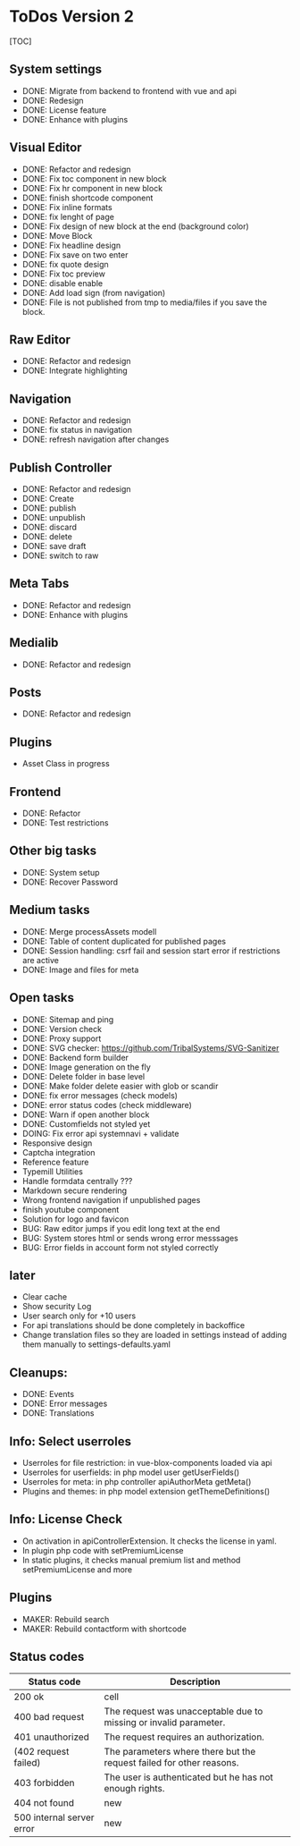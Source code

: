 # ToDos Version 2

[TOC]

## System settings

* DONE: Migrate from backend to frontend with vue and api
* DONE: Redesign
* DONE: License feature
* DONE: Enhance with plugins

## Visual Editor

* DONE: Refactor and redesign
* DONE: Fix toc component in new block
* DONE: Fix hr component in new block
* DONE: finish shortcode component
* DONE: Fix inline formats
* DONE: fix lenght of page
* DONE: Fix design of new block at the end (background color)
* DONE: Move Block
* DONE: Fix headline design
* DONE: Fix save on two enter
* DONE:  fix quote design
* DONE: Fix toc preview
* DONE: disable enable 
* DONE: Add load sign (from navigation)
* DONE: File is not published from tmp to media/files if you save the block.

## Raw Editor

* DONE: Refactor and redesign
* DONE: Integrate highlighting

## Navigation

* DONE: Refactor and redesign
* DONE: fix status in navigation
* DONE: refresh navigation after changes

## Publish Controller

* DONE: Refactor and redesign
* DONE: Create 
* DONE: publish
* DONE: unpublish
* DONE: discard
* DONE: delete
* DONE: save draft
* DONE: switch to raw

## Meta Tabs

* DONE: Refactor and redesign
* DONE: Enhance with plugins

## Medialib

* DONE: Refactor and redesign

## Posts

* DONE: Refactor and redesign

## Plugins

* Asset Class in progress

## Frontend

* DONE: Refactor
* DONE: Test restrictions

## Other big tasks

* DONE: System setup
* DONE: Recover Password

## Medium tasks

* DONE: Merge processAssets modell
* DONE: Table of content duplicated for published pages
* DONE: Session handling: csrf fail and session start error if restrictions are active
* DONE: Image and files for meta

## Open tasks

* DONE: Sitemap and ping
* DONE: Version check
* DONE: Proxy support
* DONE: SVG checker: https://github.com/TribalSystems/SVG-Sanitizer
* DONE: Backend form builder
* DONE: Image generation on the fly
* DONE: Delete folder in base level
* DONE: Make folder delete easier with glob or scandir
* DONE: fix error messages (check models)
* DONE: error status codes (check middleware)
* DONE: Warn if open another block
* DONE: Customfields not styled yet
* DOING: Fix error api systemnavi + validate
* Responsive design
* Captcha integration
* Reference feature
* Typemill Utilities
* Handle formdata centrally ???
* Markdown secure rendering
* Wrong frontend navigation if unpublished pages
* finish youtube component
* Solution for logo and favicon
* BUG: Raw editor jumps if you edit long text at the end
* BUG: System stores html or sends wrong error messsages
* BUG: Error fields in account form not styled correctly

## later

* Clear cache
* Show security Log
* User search only for +10 users
* For api translations should be done completely in backoffice
* Change translation files so they are loaded in settings instead of adding them manually to settings-defaults.yaml

## Cleanups:

* DONE: Events
* DONE: Error messages
* DONE: Translations

## Info: Select userroles

* Userroles for file restriction: in vue-blox-components loaded via api
* Userroles for userfields: in php model user getUserFields()
* Userroles for meta: in php controller apiAuthorMeta getMeta()
* Plugins and themes: in php model extension getThemeDefinitions()

## Info: License Check

* On activation in apiControllerExtension. It checks the license in yaml.
* In plugin php code with setPremiumLicense
* In static plugins, it checks manual premium list and method setPremiumLicense and more 

## Plugins

* MAKER: Rebuild search
* MAKER: Rebuild contactform with shortcode

## Status codes

| Status code | Description | 
|---|---|
| 200 ok | cell | 
| 400 bad request | The request was unacceptable due to missing or invalid parameter. | 
| 401 unauthorized | The request requires an authorization. | 
| (402 request failed) | The parameters where there but the request failed for other reasons. | 
| 403 forbidden | The user is authenticated but he has not enough rights. | 
| 404 not found | new | 
| 500 internal server error | new |

